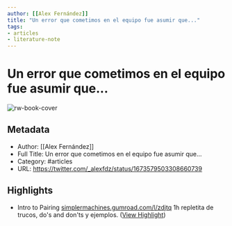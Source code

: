 ```yaml
---
author: [[Alex Fernández]]
title: "Un error que cometimos en el equipo fue asumir que..."
tags: 
- articles
- literature-note
---
```

# Un error que cometimos en el equipo fue asumir que...

![rw-book-cover](https://pbs.twimg.com/profile_images/1618889703784054785/aFnJae58_normal.jpg)

## Metadata
- Author: [[Alex Fernández]]
- Full Title: Un error que cometimos en el equipo fue asumir que...
- Category: #articles
- URL: https://twitter.com/_alexfdz/status/1673579503308660739

## Highlights
- Intro to Pairing
  [simplermachines.gumroad.com/l/zdjtq](https://simplermachines.gumroad.com/l/zdjtq)
  1h repletita de trucos, do's and don'ts y ejemplos. ([View Highlight](https://read.readwise.io/read/01h41rfzchah3n839esapnm4ar))
